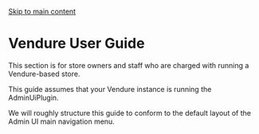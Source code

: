 [Skip to main content](https://docs.vendure.io/user-guide/#__docusaurus_skipToContent_fallback)

# Vendure User Guide

This section is for store owners and staff who are charged with running a Vendure-based store.

This guide assumes that your Vendure instance is running the AdminUiPlugin.

We will roughly structure this guide to conform to the default layout of the Admin UI main navigation menu.